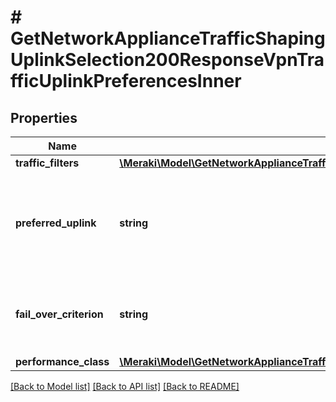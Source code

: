# # GetNetworkApplianceTrafficShapingUplinkSelection200ResponseVpnTrafficUplinkPreferencesInner

## Properties

Name | Type | Description | Notes
------------ | ------------- | ------------- | -------------
**traffic_filters** | [**\Meraki\Model\GetNetworkApplianceTrafficShapingUplinkSelection200ResponseVpnTrafficUplinkPreferencesInnerTrafficFiltersInner[]**](GetNetworkApplianceTrafficShapingUplinkSelection200ResponseVpnTrafficUplinkPreferencesInnerTrafficFiltersInner.md) | Traffic filters |
**preferred_uplink** | **string** | Preferred uplink for uplink preference rule. Must be one of: &#39;wan1&#39;, &#39;wan2&#39;, &#39;bestForVoIP&#39;, &#39;loadBalancing&#39; or &#39;defaultUplink&#39; |
**fail_over_criterion** | **string** | Fail over criterion for uplink preference rule. Must be one of: &#39;poorPerformance&#39; or &#39;uplinkDown&#39; | [optional]
**performance_class** | [**\Meraki\Model\GetNetworkApplianceTrafficShapingUplinkSelection200ResponseVpnTrafficUplinkPreferencesInnerPerformanceClass**](GetNetworkApplianceTrafficShapingUplinkSelection200ResponseVpnTrafficUplinkPreferencesInnerPerformanceClass.md) |  | [optional]

[[Back to Model list]](../../README.md#models) [[Back to API list]](../../README.md#endpoints) [[Back to README]](../../README.md)
